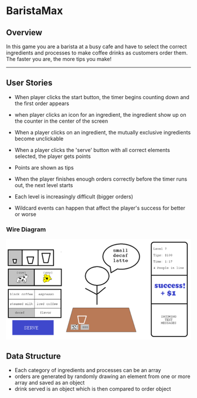 # BaristaMax

## Overview

In this game you are a barista at a busy cafe and have to select the correct ingredients and processes to make coffee drinks as customers order them. The faster you are, the more tips you make!

---

## User Stories

* When player clicks the start button, the timer begins counting down and the first order appears
* when player clicks an icon for an ingredient, the ingredient show up on the counter in the center of the screen
* When a player clicks on an ingredient, the mutually exclusive ingredients become unclickable

* When a player clicks the 'serve' button with all correct elements selected, the player gets points
* Points are shown as tips
* When the player finishes enough orders correctly before the timer runs out, the next level starts

* Each level is increasingly difficult (bigger orders)

* Wildcard events can happen that affect the player's success for better or worse


### Wire Diagram
![Wire Diagram No. 1](./wire-diagram-1.bmp)

## Data Structure

* Each category of ingredients and processes can be an array 
* orders are generated by randomly drawing an element from one or more array and saved as an object
* drink served is an object which is then compared to order object
